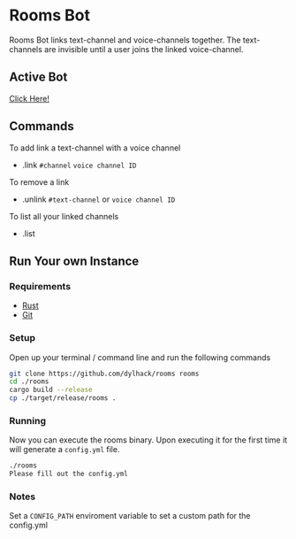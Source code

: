 # Rooms Bot
Rooms Bot links text-channel and voice-channels together. The text-channels are invisible until a 
user joins the linked voice-channel.

## Active Bot
[Click Here!](https://discord.com/oauth2/authorize?client_id=750816469557837926&scope=bot&permissions=268438592)

## Commands
To add link a text-channel with a voice channel
 * .link `#channel` `voice channel ID`

To remove a link
 * .unlink `#text-channel` or `voice channel ID`

To list all your linked channels
 * .list


## Run Your own Instance

### Requirements
 * [Rust](https://www.rust-lang.org/tools/install)
 * [Git](https://git-scm.com/downloads)

### Setup
Open up your terminal / command line and run the following commands

```sh
git clone https://github.com/dylhack/rooms rooms
cd ./rooms
cargo build --release
cp ./target/release/rooms .
```

### Running
Now you can execute the rooms binary. Upon executing it for the first time it will generate a 
`config.yml` file.
```sh
./rooms
Please fill out the config.yml
```

### Notes
Set a `CONFIG_PATH` enviroment variable to set a custom path for the config.yml
